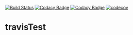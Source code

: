 [![Build Status](https://travis-ci.org/Vaziri-Mahmoud/travisTest.svg?branch=master)](https://travis-ci.org/Vaziri-Mahmoud/travisTest)
[![Codacy Badge](https://api.codacy.com/project/badge/Grade/f543fbfd990248e9954fad79cb3f8cb1)](https://www.codacy.com/app/vaziri_mahmoud/travisTest?utm_source=github.com&amp;utm_medium=referral&amp;utm_content=Vaziri-Mahmoud/travisTest&amp;utm_campaign=Badge_Grade)
[![Codacy Badge](https://api.codacy.com/project/badge/Coverage/f543fbfd990248e9954fad79cb3f8cb1)](https://www.codacy.com/app/vaziri_mahmoud/travisTest?utm_source=github.com&utm_medium=referral&utm_content=Vaziri-Mahmoud/travisTest&utm_campaign=Badge_Coverage)
[![codecov](https://codecov.io/gh/Vaziri-Mahmoud/travisTest/branch/master/graph/badge.svg)](https://codecov.io/gh/Vaziri-Mahmoud/travisTest)

# travisTest
